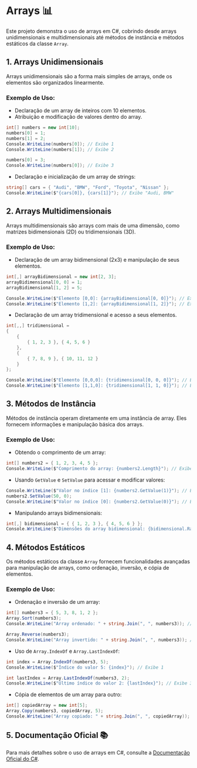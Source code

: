 ﻿# Arrays 📊

Este projeto demonstra o uso de arrays em C#, cobrindo desde arrays unidimensionais e multidimensionais até métodos de instância e métodos estáticos da classe `Array`.

## 1. Arrays Unidimensionais

Arrays unidimensionais são a forma mais simples de arrays, onde os elementos são organizados linearmente.

### Exemplo de Uso:

- Declaração de um array de inteiros com 10 elementos.
- Atribuição e modificação de valores dentro do array.

```csharp
int[] numbers = new int[10];
numbers[0] = 1;
numbers[1] = 2;
Console.WriteLine(numbers[0]); // Exibe 1
Console.WriteLine(numbers[1]); // Exibe 2

numbers[0] = 3;
Console.WriteLine(numbers[0]); // Exibe 3
```

- Declaração e inicialização de um array de strings:

```csharp
string[] cars = { "Audi", "BMW", "Ford", "Toyota", "Nissan" };
Console.WriteLine($"{cars[0]}, {cars[1]}"); // Exibe "Audi, BMW"
```

## 2. Arrays Multidimensionais

Arrays multidimensionais são arrays com mais de uma dimensão, como matrizes bidimensionais (2D) ou tridimensionais (3D).

### Exemplo de Uso:

- Declaração de um array bidimensional (2x3) e manipulação de seus elementos.

```csharp
int[,] arrayBidimensional = new int[2, 3];
arrayBidimensional[0, 0] = 1;
arrayBidimensional[1, 2] = 5;

Console.WriteLine($"Elemento [0,0]: {arrayBidimensional[0, 0]}"); // Exibe 1
Console.WriteLine($"Elemento [1,2]: {arrayBidimensional[1, 2]}"); // Exibe 5
```

- Declaração de um array tridimensional e acesso a seus elementos.

```csharp
int[,,] tridimensional = 
{
    {
        { 1, 2, 3 }, { 4, 5, 6 }
    },
    {
        { 7, 8, 9 }, { 10, 11, 12 }
    }
};

Console.WriteLine($"Elemento [0,0,0]: {tridimensional[0, 0, 0]}"); // Exibe 1
Console.WriteLine($"Elemento [1,1,0]: {tridimensional[1, 1, 0]}"); // Exibe 10
```

## 3. Métodos de Instância

Métodos de instância operam diretamente em uma instância de array. Eles fornecem informações e manipulação básica dos arrays.

### Exemplo de Uso:

- Obtendo o comprimento de um array:

```csharp
int[] numbers2 = { 1, 2, 3, 4, 5 };
Console.WriteLine($"Comprimento do array: {numbers2.Length}"); // Exibe 5
```

- Usando `GetValue` e `SetValue` para acessar e modificar valores:

```csharp
Console.WriteLine($"Valor no índice [1]: {numbers2.GetValue(1)}"); // Exibe 2
numbers2.SetValue(50, 0);
Console.WriteLine($"Valor no índice [0]: {numbers2.GetValue(0)}"); // Exibe 50
```

- Manipulando arrays bidimensionais:

```csharp
int[,] bidimensional = { { 1, 2, 3 }, { 4, 5, 6 } };
Console.WriteLine($"Dimensões do array bidimensional: {bidimensional.Rank}"); // Exibe 2
```

## 4. Métodos Estáticos

Os métodos estáticos da classe `Array` fornecem funcionalidades avançadas para manipulação de arrays, como ordenação, inversão, e cópia de elementos.

### Exemplo de Uso:

- Ordenação e inversão de um array:

```csharp
int[] numbers3 = { 5, 3, 8, 1, 2 };
Array.Sort(numbers3);
Console.WriteLine("Array ordenado: " + string.Join(", ", numbers3)); // Exibe "1, 2, 3, 5, 8"

Array.Reverse(numbers3);
Console.WriteLine("Array invertido: " + string.Join(", ", numbers3)); // Exibe "8, 5, 3, 2, 1"
```

- Uso de `Array.IndexOf` e `Array.LastIndexOf`:

```csharp
int index = Array.IndexOf(numbers3, 5);
Console.WriteLine($"Índice do valor 5: {index}"); // Exibe 1

int lastIndex = Array.LastIndexOf(numbers3, 2);
Console.WriteLine($"Último índice do valor 2: {lastIndex}"); // Exibe 3
```

- Cópia de elementos de um array para outro:

```csharp
int[] copiedArray = new int[5];
Array.Copy(numbers3, copiedArray, 5);
Console.WriteLine("Array copiado: " + string.Join(", ", copiedArray)); // Exibe "8, 0, 0, 2, 1"
```

## 5. Documentação Oficial 📚

Para mais detalhes sobre o uso de arrays em C#, consulte a [Documentação Oficial do C#](https://learn.microsoft.com/pt-br/dotnet/csharp/).